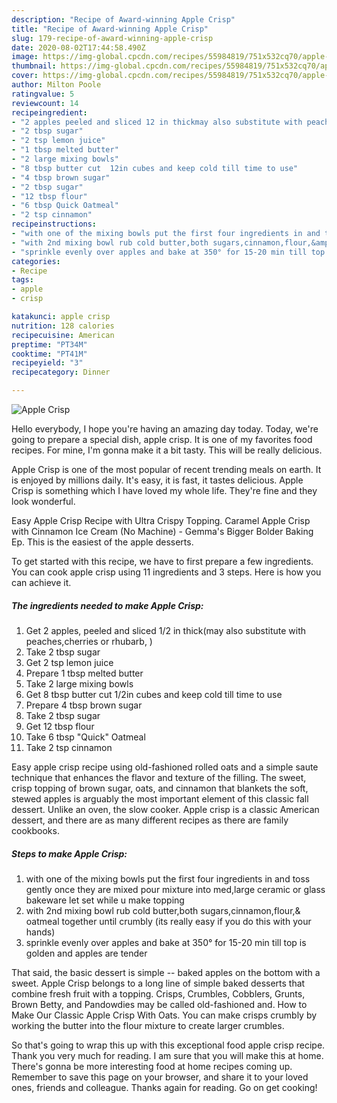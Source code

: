 ```yaml
---
description: "Recipe of Award-winning Apple Crisp"
title: "Recipe of Award-winning Apple Crisp"
slug: 179-recipe-of-award-winning-apple-crisp
date: 2020-08-02T17:44:58.490Z
image: https://img-global.cpcdn.com/recipes/55984819/751x532cq70/apple-crisp-recipe-main-photo.jpg
thumbnail: https://img-global.cpcdn.com/recipes/55984819/751x532cq70/apple-crisp-recipe-main-photo.jpg
cover: https://img-global.cpcdn.com/recipes/55984819/751x532cq70/apple-crisp-recipe-main-photo.jpg
author: Milton Poole
ratingvalue: 5
reviewcount: 14
recipeingredient:
- "2 apples peeled and sliced 12 in thickmay also substitute with peachescherries or rhubarb "
- "2 tbsp sugar"
- "2 tsp lemon juice"
- "1 tbsp melted butter"
- "2 large mixing bowls"
- "8 tbsp butter cut  12in cubes and keep cold till time to use"
- "4 tbsp brown sugar"
- "2 tbsp sugar"
- "12 tbsp flour"
- "6 tbsp Quick Oatmeal"
- "2 tsp cinnamon"
recipeinstructions:
- "with one of the mixing bowls put the first four ingredients in and toss gently once they are mixed pour mixture into med,large ceramic or glass bakeware let set while u make topping"
- "with 2nd mixing bowl rub cold butter,both sugars,cinnamon,flour,&amp; oatmeal together until crumbly (its really easy if you do this with your hands)"
- "sprinkle evenly over apples and bake at 350° for 15-20 min till top is golden and apples are tender"
categories:
- Recipe
tags:
- apple
- crisp

katakunci: apple crisp 
nutrition: 128 calories
recipecuisine: American
preptime: "PT34M"
cooktime: "PT41M"
recipeyield: "3"
recipecategory: Dinner

---
```



![Apple Crisp](https://img-global.cpcdn.com/recipes/55984819/751x532cq70/apple-crisp-recipe-main-photo.jpg)

Hello everybody, I hope you're having an amazing day today. Today, we're going to prepare a special dish, apple crisp. It is one of my favorites food recipes. For mine, I'm gonna make it a bit tasty. This will be really delicious.

Apple Crisp is one of the most popular of recent trending meals on earth. It is enjoyed by millions daily. It's easy, it is fast, it tastes delicious. Apple Crisp is something which I have loved my whole life. They're fine and they look wonderful.

Easy Apple Crisp Recipe with Ultra Crispy Topping. Caramel Apple Crisp with Cinnamon Ice Cream (No Machine) - Gemma&#39;s Bigger Bolder Baking Ep. This is the easiest of the apple desserts.


To get started with this recipe, we have to first prepare a few ingredients. You can cook apple crisp using 11 ingredients and 3 steps. Here is how you can achieve it.

##### The ingredients needed to make Apple Crisp:

1. Get 2 apples, peeled and sliced 1/2 in thick(may also substitute with peaches,cherries or rhubarb, )
1. Take 2 tbsp sugar
1. Get 2 tsp lemon juice
1. Prepare 1 tbsp melted butter
1. Take 2 large mixing bowls
1. Get 8 tbsp butter cut  1/2in cubes and keep cold till time to use
1. Prepare 4 tbsp brown sugar
1. Take 2 tbsp sugar
1. Get 12 tbsp flour
1. Take 6 tbsp &#34;Quick&#34; Oatmeal
1. Take 2 tsp cinnamon


Easy apple crisp recipe using old-fashioned rolled oats and a simple saute technique that enhances the flavor and texture of the filling. The sweet, crisp topping of brown sugar, oats, and cinnamon that blankets the soft, stewed apples is arguably the most important element of this classic fall dessert. Unlike an oven, the slow cooker. Apple crisp is a classic American dessert, and there are as many different recipes as there are family cookbooks. 

##### Steps to make Apple Crisp:

1. with one of the mixing bowls put the first four ingredients in and toss gently once they are mixed pour mixture into med,large ceramic or glass bakeware let set while u make topping
1. with 2nd mixing bowl rub cold butter,both sugars,cinnamon,flour,&amp; oatmeal together until crumbly (its really easy if you do this with your hands)
1. sprinkle evenly over apples and bake at 350° for 15-20 min till top is golden and apples are tender


That said, the basic dessert is simple -- baked apples on the bottom with a sweet. Apple Crisp belongs to a long line of simple baked desserts that combine fresh fruit with a topping. Crisps, Crumbles, Cobblers, Grunts, Brown Betty, and Pandowdies may be called old-fashioned and. How to Make Our Classic Apple Crisp With Oats. You can make crisps crumbly by working the butter into the flour mixture to create larger crumbles. 

So that's going to wrap this up with this exceptional food apple crisp recipe. Thank you very much for reading. I am sure that you will make this at home. There's gonna be more interesting food at home recipes coming up. Remember to save this page on your browser, and share it to your loved ones, friends and colleague. Thanks again for reading. Go on get cooking!
